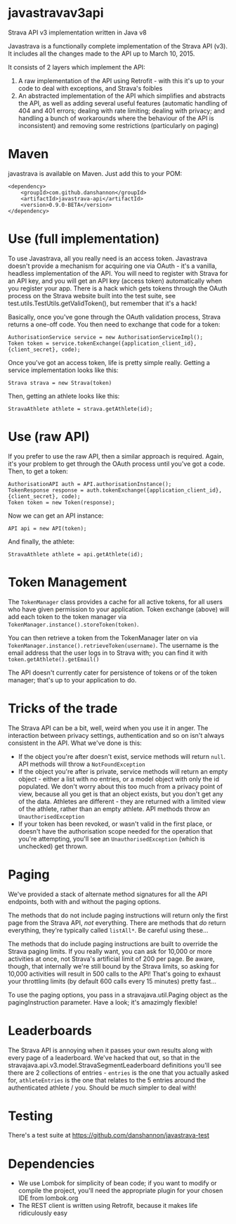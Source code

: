 javastravav3api
===============

Strava API v3 implementation written in Java v8

Javastrava is a functionally complete implementation of the Strava API (v3). It includes all the changes made to the API up to March 10, 2015.

It consists of 2 layers which implement the API:

1. A raw implementation of the API using Retrofit - with this it's up to your code to deal with exceptions, and Strava's foibles
2. An abstracted implementation of the API which simplifies and abstracts the API, as well as adding several useful features (automatic handling of 404 and 401 errors; dealing with rate limiting; dealing with privacy; and handling a bunch of workarounds where the behaviour of the API is inconsistent) and removing some restrictions (particularly on paging)

Maven
=====
javastrava is available on Maven. Just add this to your POM:

```
<dependency>
	<groupId>com.github.danshannon</groupId>
	<artifactId>javastrava-api</artifactId>
	<version>0.9.0-BETA</version>
</dependency>
```

Use (full implementation)
=========================
To use Javastrava, all you really need is an access token. Javastrava doesn't provide a mechanism for acquiring one via OAuth - it's a vanilla, headless implementation of the API. You will need to register with Strava for an API key, and you will get an API key (access token) automatically when you register your app. There is a hack which gets tokens through the OAuth process on the Strava website built into the test suite, see test.utils.TestUtils.getValidToken(), but remember that it's a hack!

Basically, once you've gone through the OAuth validation process, Strava returns a one-off code. You then need to exchange that code for a token:

```
AuthorisationService service = new AuthorisationServiceImpl();
Token token = service.tokenExchange({application_client_id}, {client_secret}, code);
```

Once you've got an access token, life is pretty simple really. Getting a service implementation looks like this:

`Strava strava = new Strava(token)`

Then, getting an athlete looks like this:

`StravaAthlete athlete = strava.getAthlete(id);`

Use (raw API)
=============
If you prefer to use the raw API, then a similar approach is required. Again, it's your problem to get through the OAuth process until you've got a code. Then, to get a token:

```
AuthorisationAPI auth = API.authorisationInstance();
TokenResponse response = auth.tokenExchange({application_client_id}, {client_secret}, code);
Token token = new Token(response);
```

Now we can get an API instance:

`API api = new API(token);`

And finally, the athlete:

`StravaAthlete athlete = api.getAthlete(id);`

Token Management
================
The `TokenManager` class provides a cache for all active tokens, for all users who have given permission to your application. Token exchange (above) will add each token to the token manager via `TokenManager.instance().storeToken(token)`.

You can then retrieve a token from the TokenManager later on via `TokenManager.instance().retrieveToken(username)`. The username is the email address that the user logs in to Strava with; you can find it with `token.getAthlete().getEmail()`

The API doesn't currently cater for persistence of tokens or of the token manager; that's up to your application to do.

Tricks of the trade
===================
The Strava API can be a bit, well, weird when you use it in anger. The interaction between privacy settings, authentication and so on isn't always consistent in the API. What we've done is this:

- If the object you're after doesn't exist, service methods will return `null`. API methods will throw a `NotFoundException`
- If the object you're after is private, service methods will return an empty object - either a list with no entries, or a model object with only the id populated. We don't worry about this too much from a privacy point of view, because all you get is that an object exists, but you don't get any of the data. Athletes are different - they are returned with a limited view of the athlete, rather than an empty athlete. API methods throw an `UnauthorisedException`
- If your token has been revoked, or wasn't valid in the first place, or doesn't have the authorisation scope needed for the operation that you're attempting, you'll see an `UnauthorisedException` (which is unchecked) get thrown.

Paging
======
We've provided a stack of alternate method signatures for all the API endpoints, both with and without the paging options. 

The methods that do not include paging instructions will return only the first page from the Strava API, *not* everything. There are methods that *do* return everything, they're typically called `listAll*`. Be careful using these...

The methods that do include paging instructions are built to override the Strava paging limits. If you really want, you can ask for 10,000 or more activities at once, not Strava's artificial limit of 200 per page. Be aware, though, that internally we're still bound by the Strava limits, so asking for 10,000 activities will result in 500 calls to the API! That's going to exhaust your throttling limits (by default 600 calls every 15 minutes) pretty fast...

To use the paging options, you pass in a stravajava.util.Paging object as the pagingInstruction parameter. Have a look; it's amazimgly flexible!

Leaderboards
============
The Strava API is annoying when it passes your own results along with every page of a leaderboard. We've hacked that out, so that in the stravajava.api.v3.model.StravaSegmentLeaderboard definitions you'll see there are 2 collections of entries - <code>entries</code> is the one that you actually asked for, <code>athleteEntries</code> is the one that relates to the 5 entries around the authenticated athlete / you. Should be *much* simpler to deal with!

Testing
=======
There's a test suite at https://github.com/danshannon/javastrava-test

Dependencies
============
- We use Lombok for simplicity of bean code; if you want to modify or compile the project, you'll need the appropriate plugin for your chosen IDE from lombok.org
- The REST client is written using Retrofit, because it makes life ridiculously easy
